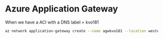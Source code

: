 # Azure Application Gateway

When we have a ACI with a DNS label = kvo181

```bash
az network application-gateway create --name agwkvo181 --location westeurope -g rg-containers --capacity 1 --public-ip-address agwPIP --vnet-name gwVnet --subnet gwSubnet --servers kvo181.westeurope.azurecontainer.io --sku WAF_v2 --http-settings-port 8080 --priority 100 --waf-policy myPolicy
```
